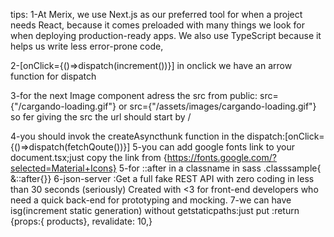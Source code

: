 tips:
1-At Merix, we use Next.js as our preferred tool for when a project needs React, because it comes preloaded with many things we look for when deploying production-ready apps. We also use TypeScript because it helps us write less error-prone code,

2-[onClick={()=>dispatch(increment())}] in onclick we have an arrow function for dispatch

3-for the next Image component adress the src from public:  src={"/cargando-loading.gif"} or  src={"/assets/images/cargando-loading.gif"} so fer giving the src the url should start by /

4-you should invok the createAsyncthunk function in the dispatch:[onClick={()=>dispatch(fetchQoute())}]
5-you can add google fonts link to your document.tsx;just copy the link from {https://fonts.google.com/?selected=Material+Icons}
5-for ::after in a classname in sass .classsample{ &::after{}}
6-json-server :Get a full fake REST API with zero coding in less than 30 seconds (seriously)
Created with <3 for front-end developers who need a quick back-end for prototyping and mocking.
7-we can have isg(increment static generation) without getstaticpaths:just put  :return {props:{ products}, revalidate: 10,}
